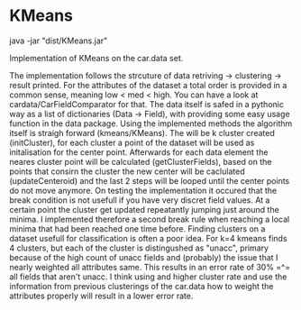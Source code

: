KMeans
===============
java -jar "dist/KMeans.jar"

Implementation of KMeans on the car.data set.


The implementation follows the strcuture of data retriving -> clustering  -> result printed.
For the attributes of the dataset a total order is provided in a common sense, meaning low < med < high. You can have a look at cardata/CarFieldComparator for that. The data itself is safed in a pythonic way as a list of dictionaries (Data -> Field), with providing some easy usage function in the data package.
Using the implemented methods the algorithm itself is straigh forward (kmeans/KMeans). The will be k cluster created (initCluster), for each cluster a point of the dataset will be used as initalisation for the center point. Afterwards for each data element the neares cluster point will be calculated (getClusterFields), based on the points that consirn the cluster the new center will be caclulated (updateCenteroid) and the last 2 steps will be looped until the center points do not move anymore.
On testing the implementation it occured that the break condition is not usefull if you have very discret field values. At a certain point the cluster get updated repeatantly jumping just around the minima. I implemented therefore a second break rule when reaching a local minima that had been reached one time before. 
Finding clusters on a dataset usefull for classification is often a poor idea. For k=4 kmeans finds 4 clusters, but each of the cluster is distingushed as "unacc", primary because of the high count of unacc fields and (probably) the issue that I nearly weighted all attributes same. This results in an error rate of 30% =^= all fields that aren't unacc. I think using and higher cluster rate and use the information from previous clusterings of the car.data how to weight the attributes properly will result in a lower error rate.



